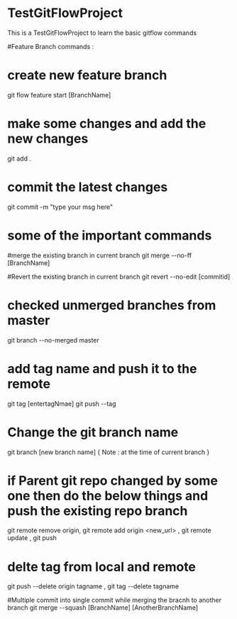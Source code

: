 # TestGitFlowProject
This is a TestGitFlowProject to learn the basic gitflow commands 

#Feature Branch commands : 

# create new feature branch 
git flow feature start [BranchName]
# make some changes and add the new changes 
git add .
# commit the latest changes 
git commit -m "type your msg here"


# some of the important commands 


#merge the existing branch in current branch
git merge --no-ff [BranchName]

#Revert the existing branch in current branch
git revert --no-edit [commitid]

# checked unmerged branches from master
git branch --no-merged master

# add tag name and push it to the remote
git tag [entertagNmae]
git push --tag 

# Change the git branch name 
git branch [new branch name] { Note : at the time of current branch }  

# if Parent git repo changed by some one then do the below things and push the existing repo branch 
git remote remove origin, 
git remote add origin <new_url> , 
git remote update ,
git push 

# delte tag from local and remote
git push --delete origin tagname ,
git tag --delete tagname

#Multiple commit into single commit while merging the bracnh to another branch 
git merge --squash [BranchName] [AnotherBranchName]


